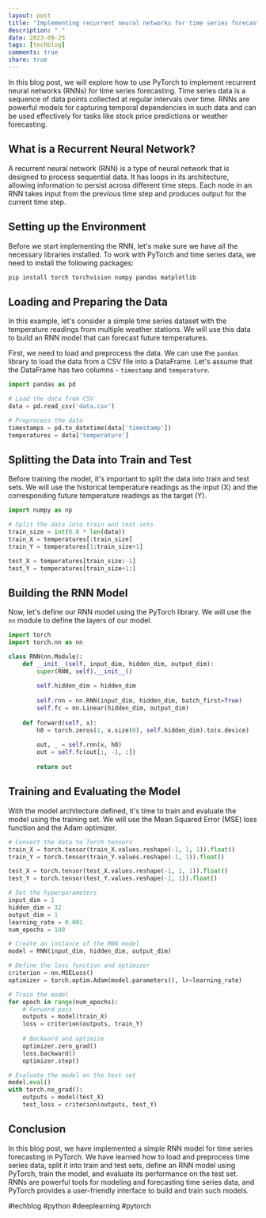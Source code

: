 ```yaml
---
layout: post
title: "Implementing recurrent neural networks for time series forecasting in PyTorch"
description: " "
date: 2023-09-25
tags: [techblog]
comments: true
share: true
---
```


In this blog post, we will explore how to use PyTorch to implement recurrent neural networks (RNNs) for time series forecasting. Time series data is a sequence of data points collected at regular intervals over time. RNNs are powerful models for capturing temporal dependencies in such data and can be used effectively for tasks like stock price predictions or weather forecasting.

## What is a Recurrent Neural Network?

A recurrent neural network (RNN) is a type of neural network that is designed to process sequential data. It has loops in its architecture, allowing information to persist across different time steps. Each node in an RNN takes input from the previous time step and produces output for the current time step.

## Setting up the Environment

Before we start implementing the RNN, let's make sure we have all the necessary libraries installed. To work with PyTorch and time series data, we need to install the following packages:

```bash
pip install torch torchvision numpy pandas matplotlib
```

## Loading and Preparing the Data

In this example, let's consider a simple time series dataset with the temperature readings from multiple weather stations. We will use this data to build an RNN model that can forecast future temperatures.

First, we need to load and preprocess the data. We can use the `pandas` library to load the data from a CSV file into a DataFrame. Let's assume that the DataFrame has two columns - `timestamp` and `temperature`. 

```python
import pandas as pd

# Load the data from CSV
data = pd.read_csv('data.csv')

# Preprocess the data
timestamps = pd.to_datetime(data['timestamp'])
temperatures = data['temperature']
```

## Splitting the Data into Train and Test

Before training the model, it's important to split the data into train and test sets. We will use the historical temperature readings as the input (X) and the corresponding future temperature readings as the target (Y).

```python
import numpy as np

# Split the data into train and test sets
train_size = int(0.8 * len(data))
train_X = temperatures[:train_size]
train_Y = temperatures[1:train_size+1]

test_X = temperatures[train_size:-1]
test_Y = temperatures[train_size+1:]
```

## Building the RNN Model

Now, let's define our RNN model using the PyTorch library. We will use the `nn` module to define the layers of our model.

```python
import torch
import torch.nn as nn

class RNN(nn.Module):
    def __init__(self, input_dim, hidden_dim, output_dim):
        super(RNN, self).__init__()
        
        self.hidden_dim = hidden_dim
        
        self.rnn = nn.RNN(input_dim, hidden_dim, batch_first=True)
        self.fc = nn.Linear(hidden_dim, output_dim)
    
    def forward(self, x):
        h0 = torch.zeros(1, x.size(0), self.hidden_dim).to(x.device)
        
        out, _ = self.rnn(x, h0)
        out = self.fc(out[:, -1, :])
        
        return out
```

## Training and Evaluating the Model

With the model architecture defined, it's time to train and evaluate the model using the training set. We will use the Mean Squared Error (MSE) loss function and the Adam optimizer.

```python
# Convert the data to Torch tensors
train_X = torch.tensor(train_X.values.reshape(-1, 1, 1)).float()
train_Y = torch.tensor(train_Y.values.reshape(-1, 1)).float()

test_X = torch.tensor(test_X.values.reshape(-1, 1, 1)).float()
test_Y = torch.tensor(test_Y.values.reshape(-1, 1)).float()

# Set the hyperparameters
input_dim = 1
hidden_dim = 32
output_dim = 1
learning_rate = 0.001
num_epochs = 100

# Create an instance of the RNN model
model = RNN(input_dim, hidden_dim, output_dim)

# Define the loss function and optimizer
criterion = nn.MSELoss()
optimizer = torch.optim.Adam(model.parameters(), lr=learning_rate)

# Train the model
for epoch in range(num_epochs):
    # Forward pass
    outputs = model(train_X)
    loss = criterion(outputs, train_Y)
    
    # Backward and optimize
    optimizer.zero_grad()
    loss.backward()
    optimizer.step()

# Evaluate the model on the test set
model.eval()
with torch.no_grad():
    outputs = model(test_X)
    test_loss = criterion(outputs, test_Y)
```

## Conclusion

In this blog post, we have implemented a simple RNN model for time series forecasting in PyTorch. We have learned how to load and preprocess time series data, split it into train and test sets, define an RNN model using PyTorch, train the model, and evaluate its performance on the test set. RNNs are powerful tools for modeling and forecasting time series data, and PyTorch provides a user-friendly interface to build and train such models.

#techblog #python #deeplearning #pytorch